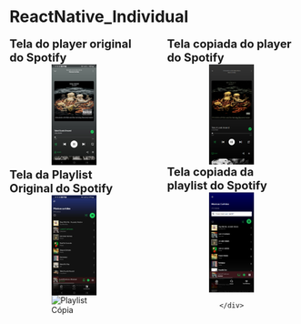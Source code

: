 # ReactNative_Individual

<div style="display: flex; flex-direction: row; align-items: center; justify-content: space-between; width: 100%; float: left; margin-right: 5%;"> 
    <div style="display: flex; flex-direction: column; align-items: center; width: 45%; float: left; margin-right: 5%;">
        <span style="font-size: 20px; font-weight: bold;">Tela do player original do Spotify</span>
        <img src="./habilidades-equipamentos/assets/PlayerOriginal.jpg" alt="Player Original" width="35%" />
    </div>
    <div style="display: flex; flex-direction: column; align-items: center; width: 45%; float: left;">
        <span style="font-size: 20px; font-weight: bold;">Tela copiada do player do Spotify</span>
        <img src="./habilidades-equipamentos/assets/PlayerQueEuFiz.png" alt="Player Cópia" width="35%" />
    </div>
</div>

<div style="clear: both;"></div>

<div style="display: flex; flex-direction: row; align-items: center; justify-content: space-between; width: 100%; float: left; margin-right: 5%;"> 
    <div style="display: flex; flex-direction: column; align-items: center; width: 45%; float: left; margin-right: 5%;">
        <span style="font-size: 20px; font-weight: bold;">Tela da Playlist Original do Spotify</span>
        <img src="./habilidades-equipamentos/assets/PlaylistOriginal.jpg" alt="Playlist Original" width="35%" />
        <img src="./habilidades-equipamentos/assets/TextinputOriginal.png" alt="Playlist Cópia" width="35%" />
    </div>
    <div style="display: flex; flex-direction: column; align-items: center; width: 45%; float: left;">
        <span style="font-size: 20px; font-weight: bold;">Tela copiada da playlist do Spotify</span>
        <img src="./habilidades-equipamentos/assets/PlaylistQueEuFiz.png" alt="Playlist Cópia" width="35%" />
        
    </div>
</div>
